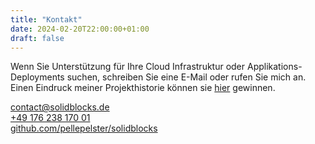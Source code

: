 ```yaml
---
title: "Kontakt"
date: 2024-02-20T22:00:00+01:00
draft: false
---
```

Wenn Sie Unterstützung für Ihre Cloud Infrastruktur oder Applikations-Deployments suchen, schreiben Sie eine E-Mail oder rufen Sie mich an. Einen Eindruck meiner Projekthistorie können sie [hier](https://pelle.io/pages/about/) gewinnen.

<div class="container pt-5 pb-5">
    <div class="row g-3 justify-content-center">
        <div class="col-lg">
            <a class="text-nowrap" href="mailto:contact@solidblocks.de" title="Email me">
                <span class="fa-stack fa-lg">
                    <i class="fas fa-circle fa-stack-2x"></i>
                    <i class="fas fa-envelope fa-stack-1x fa-inverse"></i>
                </span>
                contact@solidblocks.de
            </a>
        </div>
        <div class="col-lg">
            <a class="text-nowrap" href="tel:+49%20176%20238%20170%2001" title="Call me">
                <span class="fa-stack fa-lg">
                    <i class="fas fa-circle fa-stack-2x"></i>
                    <i class="fas fa-phone fa-stack-1x fa-inverse"></i>
                </span>
                +49 176 238 170 01
            </a>
        </div>
        <div class="col-lg">
            <a class="text-nowrap" href="https://github.com/pellepelster/solidblocks" title="Github">
                <span class="fa-stack fa-lg">
                    <i class="fas fa-circle fa-stack-2x"></i>
                    <i class="fas fa-phone fa-stack-1x fa-inverse"></i>
                </span>
                github.com/pellepelster/solidblocks
            </a>
        </div>
    </div>
</div>
